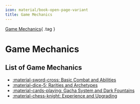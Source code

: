 ```yaml
---
icon: material/book-open-page-variant
title: Game Mechanics
---
```


[Game Mechanics](index.md){ .tag }

# Game Mechanics

## List of Game Mechanics

- [:material-sword-cross: Basic Combat and Abilities](combat.md)
- [:material-dice-5: Rarities and Archetypes](rarities.md)
- [:material-cards-playing: Gacha System and Dark Fountains](fountains.md)
- [:material-chess-knight: Experience and Upgrading](exp.md)
